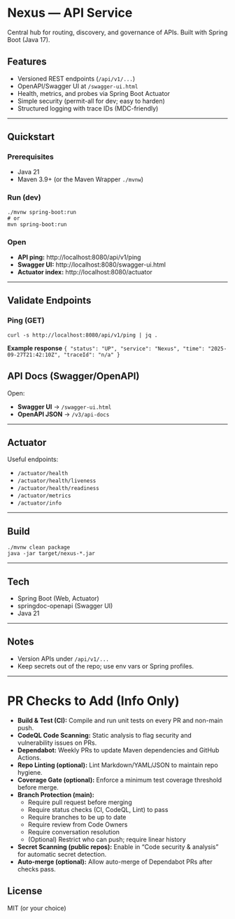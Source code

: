 # Nexus — API Service

Central hub for routing, discovery, and governance of APIs. Built with Spring Boot (Java 17).

## Features
- Versioned REST endpoints (`/api/v1/...`)
- OpenAPI/Swagger UI at `/swagger-ui.html`
- Health, metrics, and probes via Spring Boot Actuator
- Simple security (permit-all for dev; easy to harden)
- Structured logging with trace IDs (MDC-friendly)

---

## Quickstart

### Prerequisites
- Java 21
- Maven 3.9+ (or the Maven Wrapper `./mvnw`)

### Run (dev)
    ./mvnw spring-boot:run
    # or
    mvn spring-boot:run

### Open
- **API ping:** http://localhost:8080/api/v1/ping
- **Swagger UI:** http://localhost:8080/swagger-ui.html
- **Actuator index:** http://localhost:8080/actuator

---

## Validate Endpoints

### Ping (GET)
    curl -s http://localhost:8080/api/v1/ping | jq .

**Example response**
`{
"status": "UP",
"service": "Nexus",
"time": "2025-09-27T21:42:10Z",
"traceId": "n/a"
}`

## API Docs (Swagger/OpenAPI)

Open:
- **Swagger UI** → `/swagger-ui.html`
- **OpenAPI JSON** → `/v3/api-docs`

---

## Actuator

Useful endpoints:
- `/actuator/health`
- `/actuator/health/liveness`
- `/actuator/health/readiness`
- `/actuator/metrics`
- `/actuator/info`

---
## Build
    ./mvnw clean package
    java -jar target/nexus-*.jar

---

## Tech
- Spring Boot (Web, Actuator)
- springdoc-openapi (Swagger UI)
- Java 21

---

## Notes
- Version APIs under `/api/v1/...`
- Keep secrets out of the repo; use env vars or Spring profiles.

---
# PR Checks to Add (Info Only)

- **Build & Test (CI):** Compile and run unit tests on every PR and non-main push.
- **CodeQL Code Scanning:** Static analysis to flag security and vulnerability issues on PRs.
- **Dependabot:** Weekly PRs to update Maven dependencies and GitHub Actions.
- **Repo Linting (optional):** Lint Markdown/YAML/JSON to maintain repo hygiene.
- **Coverage Gate (optional):** Enforce a minimum test coverage threshold before merge.
- **Branch Protection (main):**
    - Require pull request before merging
    - Require status checks (CI, CodeQL, Lint) to pass
    - Require branches to be up to date
    - Require review from Code Owners
    - Require conversation resolution
    - (Optional) Restrict who can push; require linear history
- **Secret Scanning (public repos):** Enable in “Code security & analysis” for automatic secret detection.
- **Auto-merge (optional):** Allow auto-merge of Dependabot PRs after checks pass.

## License
MIT (or your choice)
